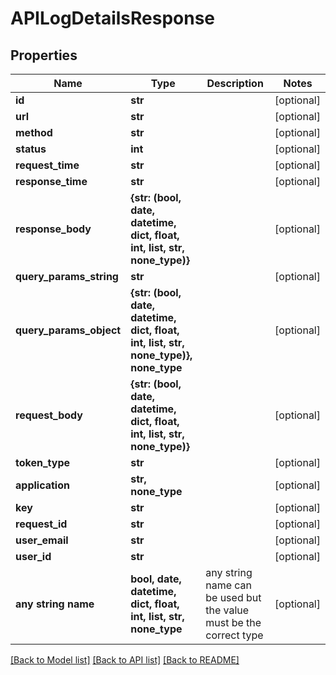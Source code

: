 # APILogDetailsResponse


## Properties
Name | Type | Description | Notes
------------ | ------------- | ------------- | -------------
**id** | **str** |  | [optional] 
**url** | **str** |  | [optional] 
**method** | **str** |  | [optional] 
**status** | **int** |  | [optional] 
**request_time** | **str** |  | [optional] 
**response_time** | **str** |  | [optional] 
**response_body** | **{str: (bool, date, datetime, dict, float, int, list, str, none_type)}** |  | [optional] 
**query_params_string** | **str** |  | [optional] 
**query_params_object** | **{str: (bool, date, datetime, dict, float, int, list, str, none_type)}, none_type** |  | [optional] 
**request_body** | **{str: (bool, date, datetime, dict, float, int, list, str, none_type)}** |  | [optional] 
**token_type** | **str** |  | [optional] 
**application** | **str, none_type** |  | [optional] 
**key** | **str** |  | [optional] 
**request_id** | **str** |  | [optional] 
**user_email** | **str** |  | [optional] 
**user_id** | **str** |  | [optional] 
**any string name** | **bool, date, datetime, dict, float, int, list, str, none_type** | any string name can be used but the value must be the correct type | [optional]

[[Back to Model list]](../README.md#documentation-for-models) [[Back to API list]](../README.md#documentation-for-api-endpoints) [[Back to README]](../README.md)


